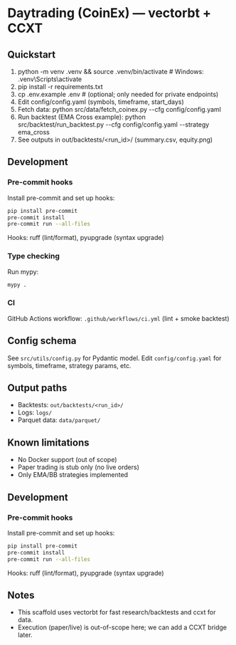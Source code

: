 # Daytrading (CoinEx) — vectorbt + CCXT

## Quickstart
1) python -m venv .venv && source .venv/bin/activate  # Windows: .venv\Scripts\activate
2) pip install -r requirements.txt
3) cp .env.example .env  # (optional; only needed for private endpoints)
4) Edit config/config.yaml (symbols, timeframe, start_days)
5) Fetch data:
   python src/data/fetch_coinex.py --cfg config/config.yaml
6) Run backtest (EMA Cross example):
   python src/backtest/run_backtest.py --cfg config/config.yaml --strategy ema_cross
7) See outputs in out/backtests/<run_id>/ (summary.csv, equity.png)

## Development
### Pre-commit hooks
Install pre-commit and set up hooks:
```sh
pip install pre-commit
pre-commit install
pre-commit run --all-files
```
Hooks: ruff (lint/format), pyupgrade (syntax upgrade)

### Type checking
Run mypy:
```sh
mypy .
```

### CI
GitHub Actions workflow: `.github/workflows/ci.yml` (lint + smoke backtest)

## Config schema
See `src/utils/config.py` for Pydantic model. Edit `config/config.yaml` for symbols, timeframe, strategy params, etc.

## Output paths
- Backtests: `out/backtests/<run_id>/`
- Logs: `logs/`
- Parquet data: `data/parquet/`

## Known limitations
- No Docker support (out of scope)
- Paper trading is stub only (no live orders)
- Only EMA/BB strategies implemented

## Development
### Pre-commit hooks
Install pre-commit and set up hooks:
```sh
pip install pre-commit
pre-commit install
pre-commit run --all-files
```
Hooks: ruff (lint/format), pyupgrade (syntax upgrade)

## Notes
- This scaffold uses vectorbt for fast research/backtests and ccxt for data.
- Execution (paper/live) is out-of-scope here; we can add a CCXT bridge later.
